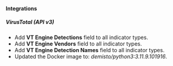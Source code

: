 #### Integrations

##### VirusTotal (API v3)
- Add **VT Engine Detections** field to all indicator types.
- Add **VT Engine Vendors** field to all indicator types.
- Add **VT Engine Detection Names** field to all indicator types.
- Updated the Docker image to: *demisto/python3:3.11.9.101916*.
